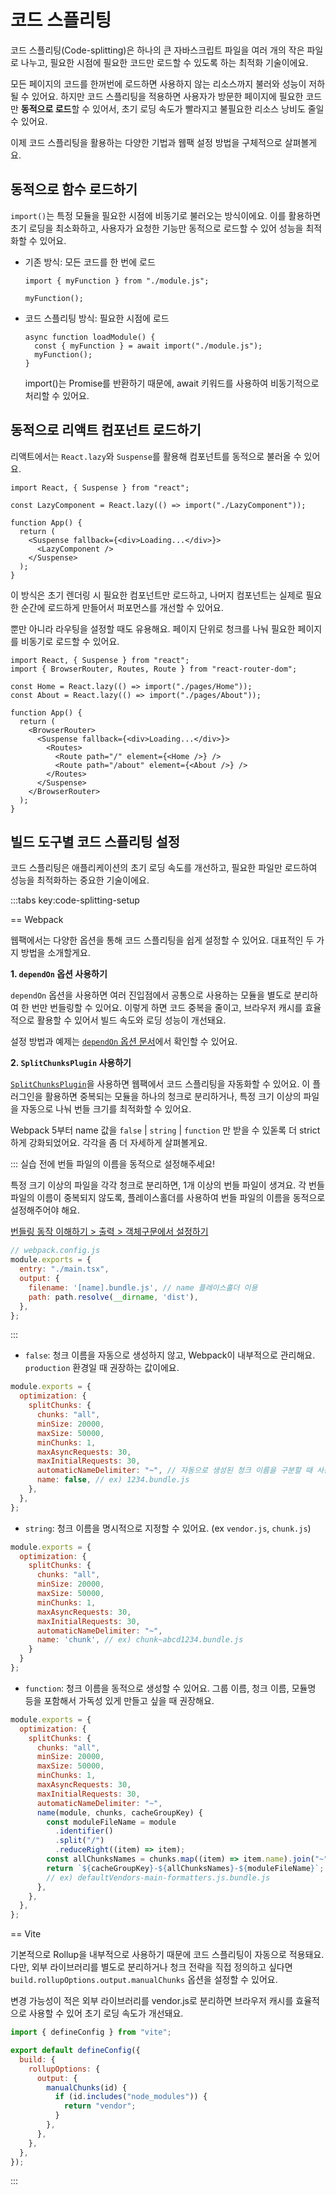 # 코드 스플리팅

코드 스플리팅(Code-splitting)은 하나의 큰 자바스크립트 파일을 여러 개의 작은 파일로 나누고, 필요한 시점에 필요한 코드만 로드할 수 있도록 하는 최적화 기술이에요.

모든 페이지의 코드를 한꺼번에 로드하면 사용하지 않는 리소스까지 불러와 성능이 저하될 수 있어요. 하지만 코드 스플리팅을 적용하면 사용자가 방문한 페이지에 필요한 코드만 **동적으로 로드**할 수 있어서, 초기 로딩 속도가 빨라지고 불필요한 리소스 낭비도 줄일 수 있어요.

이제 코드 스플리팅을 활용하는 다양한 기법과 웹팩 설정 방법을 구체적으로 살펴볼게요.

## 동적으로 함수 로드하기

`import()`는 특정 모듈을 필요한 시점에 비동기로 불러오는 방식이에요. 이를 활용하면 초기 로딩을 최소화하고, 사용자가 요청한 기능만 동적으로 로드할 수 있어 성능을 최적화할 수 있어요.

- 기존 방식: 모든 코드를 한 번에 로드

  ```js{7}
  import { myFunction } from "./module.js";

  myFunction();
  ```

- 코드 스플리팅 방식: 필요한 시점에 로드

  ```js{7}
  async function loadModule() {
    const { myFunction } = await import("./module.js");
    myFunction();
  }
  ```

  import()는 Promise를 반환하기 때문에, await 키워드를 사용하여 비동기적으로 처리할 수 있어요.

## 동적으로 리액트 컴포넌트 로드하기

리액트에서는 `React.lazy`와 `Suspense`를 활용해 컴포넌트를 동적으로 불러올 수 있어요.

```jsx{3}
import React, { Suspense } from "react";

const LazyComponent = React.lazy(() => import("./LazyComponent"));

function App() {
  return (
    <Suspense fallback={<div>Loading...</div>}>
      <LazyComponent />
    </Suspense>
  );
}
```

이 방식은 초기 렌더링 시 필요한 컴포넌트만 로드하고, 나머지 컴포넌트는 실제로 필요한 순간에 로드하게 만들어서 퍼포먼스를 개선할 수 있어요.

뿐만 아니라 라우팅을 설정할 때도 유용해요. 페이지 단위로 청크를 나눠 필요한 페이지를 비동기로 로드할 수 있어요.

```jsx{4-5}
import React, { Suspense } from "react";
import { BrowserRouter, Routes, Route } from "react-router-dom";

const Home = React.lazy(() => import("./pages/Home"));
const About = React.lazy(() => import("./pages/About"));

function App() {
  return (
    <BrowserRouter>
      <Suspense fallback={<div>Loading...</div>}>
        <Routes>
          <Route path="/" element={<Home />} />
          <Route path="/about" element={<About />} />
        </Routes>
      </Suspense>
    </BrowserRouter>
  );
}
```
## 빌드 도구별 코드 스플리팅 설정

코드 스플리팅은 애플리케이션의 초기 로딩 속도를 개선하고, 필요한 파일만 로드하여 성능을 최적화하는 중요한 기술이에요.

:::tabs key:code-splitting-setup

== Webpack

웹팩에서는 다양한 옵션을 통해 코드 스플리팅을 쉽게 설정할 수 있어요. 대표적인 두 가지 방법을 소개할게요.

**1. `dependOn` 옵션 사용하기**

`dependOn` 옵션을 사용하면 여러 진입점에서 공통으로 사용하는 모듈을 별도로 분리하여 한 번만 번들링할 수 있어요. 이렇게 하면 코드 중복을 줄이고, 브라우저 캐시를 효율적으로 활용할 수 있어서 빌드 속도와 로딩 성능이 개선돼요.

설정 방법과 예제는 [`dependOn` 옵션 문서](./code-splitting.md#공통-모듈로-코드-중복-줄이기-dependon)에서 확인할 수 있어요.

**2. `SplitChunksPlugin` 사용하기**

[`SplitChunksPlugin`](https://webpack.kr/plugins/split-chunks-plugin/)을 사용하면 웹팩에서 코드 스플리팅을 자동화할 수 있어요. 이 플러그인을 활용하면 중복되는 모듈을 하나의 청크로 분리하거나, 특정 크기 이상의 파일을 자동으로 나눠 번들 크기를 최적화할 수 있어요.

Webpack 5부터 name 값을 `false` | `string` | `function` 만 받을 수 있돋록 더 strict하게 강화되었어요.
각각을 좀 더 자세하게 살펴볼게요.

::: 실습 전에 번들 파일의 이름을 동적으로 설정해주세요!

특정 크기 이상의 파일을 각각 청크로 분리하면, 1개 이상의 번들 파일이 생겨요. 각 번들 파일의 이름이 중복되지 않도록, 플레이스홀더를 사용하여 번들 파일의 이름을 동적으로 설정해주어야 해요.

[번들링 동작 이해하기 > 출력 > 객체구문에서 설정하기](https://frontend-fundamentals.com/bundling/deep-dive/bundling-process/output.html#_2-%E1%84%80%E1%85%A2%E1%86%A8%E1%84%8E%E1%85%A6-%E1%84%80%E1%85%AE%E1%84%86%E1%85%AE%E1%86%AB%E1%84%8B%E1%85%A6%E1%84%89%E1%85%A5-%E1%84%89%E1%85%A5%E1%86%AF%E1%84%8C%E1%85%A5%E1%86%BC%E1%84%92%E1%85%A1%E1%84%80%E1%85%B5)

```javascript
// webpack.config.js
module.exports = {
  entry: "./main.tsx",
  output: {
    filename: '[name].bundle.js', // name 플레이스홀더 이용
    path: path.resolve(__dirname, 'dist'),
  },
};
```

:::



- `false`: 청크 이름을 자동으로 생성하지 않고, Webpack이 내부적으로 관리해요. `production` 환경일 때 권장하는 값이에요.

```javascript
module.exports = {
  optimization: {
    splitChunks: {
      chunks: "all",
      minSize: 20000,
      maxSize: 50000,
      minChunks: 1,
      maxAsyncRequests: 30,
      maxInitialRequests: 30,
      automaticNameDelimiter: "~", // 자동으로 생성된 청크 이름을 구분할 때 사용하는 문자열
      name: false, // ex) 1234.bundle.js
    },
  },
};
```

- `string`: 청크 이름을 명시적으로 지정할 수 있어요. (ex `vendor.js`, `chunk.js`)

```javascript
module.exports = {
  optimization: {
    splitChunks: {
      chunks: "all",
      minSize: 20000,
      maxSize: 50000,
      minChunks: 1,
      maxAsyncRequests: 30,
      maxInitialRequests: 30,
      automaticNameDelimiter: "~",
      name: 'chunk', // ex) chunk~abcd1234.bundle.js
    }
  }
};
```

- `function`: 청크 이름을 동적으로 생성할 수 있어요. 그룹 이름, 청크 이름, 모듈명 등을 포함해서 가독성 있게 만들고 싶을 때 권장해요. 


```javascript
module.exports = {
  optimization: {
    splitChunks: {
      chunks: "all",
      minSize: 20000,
      maxSize: 50000,
      minChunks: 1,
      maxAsyncRequests: 30,
      maxInitialRequests: 30,
      automaticNameDelimiter: "~",
      name(module, chunks, cacheGroupKey) {
        const moduleFileName = module
          .identifier()
          .split("/")
          .reduceRight((item) => item);
        const allChunksNames = chunks.map((item) => item.name).join("~");
        return `${cacheGroupKey}-${allChunksNames}-${moduleFileName}`; 
        // ex) defaultVendors-main-formatters.js.bundle.js
      },
    },
  },
};
```

== Vite

기본적으로 Rollup을 내부적으로 사용하기 때문에 코드 스플리팅이 자동으로 적용돼요. 
다만, 외부 라이브러리를 별도로 분리하거나 청크 전략을 직접 정의하고 싶다면 `build.rollupOptions.output.manualChunks` 옵션을 설정할 수 있어요.

변경 가능성이 적은 외부 라이브러리를 vendor.js로 분리하면 브라우저 캐시를 효율적으로 사용할 수 있어 초기 로딩 속도가 개선돼요.

```javascript
import { defineConfig } from "vite";

export default defineConfig({
  build: {
    rollupOptions: {
      output: {
        manualChunks(id) {
          if (id.includes("node_modules")) {
            return "vendor";
          }
        },
      },
    },
  },
});
```

:::
